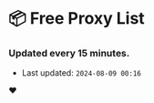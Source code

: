 # :package: Free Proxy List
### Updated every 15 minutes.

- Last updated: `2024-08-09 00:16`

:heart:
